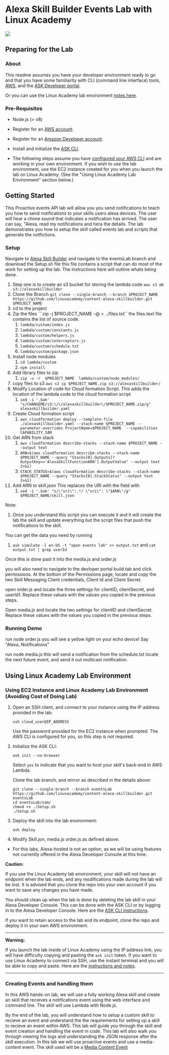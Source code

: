# Alexa Skill Builder Events Lab with Linux Academy
<img src="https://app.linuxacademy.com/assets/img/generic-course-banner.png" />

## Preparing for the Lab

### About
This readme assumes you have your developer environment ready to go and that you have some familiarity with CLI (command line interface) tools, [AWS](https://aws.amazon.com/), and the [ASK Developer portal](https://developer.amazon.com/alexa-skills-kit?&sc_category=Owned&sc_channel=RD&sc_campaign=Evangelism2018&sc_publisher=github&sc_content=Content&sc_detail=hello-world-nodejs-V2_CLI-1&sc_funnel=Convert&sc_country=WW&sc_medium=Owned_RD_Evangelism2018_github_Content_hello-world-nodejs-V2_CLI-1_Convert_WW_beginnersdevs&sc_segment=beginnersdevs).

Or you can use the Linux Academy lab environment [notes here](https://github.com/linuxacademy/content-alexa-skillbuilder/blob/intentsLab/instructions/intentLab.md#note-using-ec2-instance-and-linux-academy-lab-environment-avoiding-cost-of-doing-lab).

### Pre-Requisites

* Node.js (> v8)
* Register for an [AWS account](https://aws.amazon.com/).
* Register for an [Amazon Developer account](https://developer.amazon.com?&sc_category=Owned&sc_channel=RD&sc_campaign=Evangelism2018&sc_publisher=github&sc_content=Content&sc_detail=hello-world-nodejs-V2_CLI-1&sc_funnel=Convert&sc_country=WW&sc_medium=Owned_RD_Evangelism2018_github_Content_hello-world-nodejs-V2_CLI-1_Convert_WW_beginnersdevs&sc_segment=beginnersdevs).
* Install and initialize the [ASK CLI](https://developer.amazon.com/docs/smapi/quick-start-alexa-skills-kit-command-line-interface.html?&sc_category=Owned&sc_channel=RD&sc_campaign=Evangelism2018&sc_publisher=github&sc_content=Content&sc_detail=hello-world-nodejs-V2_CLI-1&sc_funnel=Convert&sc_country=WW&sc_medium=Owned_RD_Evangelism2018_github_Content_hello-world-nodejs-V2_CLI-1_Convert_WW_beginnersdevs&sc_segment=beginnersdevs).

* The following steps assume you have [configured your AWS CLI](https://docs.aws.amazon.com/cli/latest/userguide/cli-chap-configure.html) and are working in your own environment. If you wish to use the lab environment, use the EC2 instance created for you when you launch the lab on Linux Academy. (See the "Using Linux Academy Lab Environment" section below.)

## Getting Started

This Proactive events API lab will allow you you send notifications to teach you how to send notifications to your skills users alexa devices. The user will hear a chime sound that indicates a notification has arrived. The user can say, "Alexa, read my notifications and hera the details. 
The lab demonstrates you how to setup the skill called events lab and scripts that generate the notfictions. 

### Setup 

Navigate to [Alexa Skill Builder](https://github.com/linuxacademy/content-alexa-skillbuilder) and navigate to the eventsLab branch and download the Setup.sh file 
this file contains a script that can do most of the work for setting up the lab. The instructions here will outline whats being done. 

1. Step one is to create an s3 bucket for storing the lambda code ```aws s3 mb s3://alexaskillbuilder```
2. Clone the Branch ``` git clone --single-branch --branch $PROJECT_NAME https://github.com/linuxacademy/content-alexa-skillbuilder.git $PROJECT_NAME ```
3. cd to the project 
4. Zip the files ```zip -j  $PROJECT_NAME -@ < ../files.txt`` the files.text file contains the list of source code. 
   1.  ```lambda/custom/index.js```
   2.  ```lambda/custom/constants.js```
   3.  ```lambda/custom/helpers.js```
   4.  ```lambda/custom/interceptors.js```
   5.  ```lambda/custom/schedule.txt```
   6.  ```lambda/custom/package.json ```
5. Install node modules 
    1. ```cd lambda/custom``` 
    2. ```npm install```
6. Add library files to zip 
    1. ```zip -u -r  $PROJECT_NAME  lambda/custom/node_modules/```
7. copy files to s3 ```aws s3 cp $PROJECT_NAME.zip s3://alexaskillbuilder/```
8. Modify Location of code for Cloud formation Script.  This adds the location of the lambda code to the cloud formation script
    1. ```sed -i '.bak' "s/CHANGEME/s3:\/\/alexaskillbuilder\/$PROJECT_NAME.zip/g" alexaskillbuilder.yaml ```
9. Create Cloud formation script 
    1. ```aws cloudformation deploy --template-file ./alexaskillbuilder.yaml --stack-name $PROJECT_NAME --parameter-overrides ProjectName=$PROJECT_NAME  --capabilities CAPABILITY_IAM ```
10. Get ARN from stack
    1. ```aws cloudformation describe-stacks --stack-name $PROJECT_NAME --output text```
    2. ```ARN=$(aws cloudformation describe-stacks --stack-name $PROJECT_NAME --query "Stacks[0].Outputs[?OutputKey=='AlexaSkillFunctionARN'].OutputValue" --output text 2>&1)```
    3. ```STACK_STATUS=$(aws cloudformation describe-stacks --stack-name $PROJECT_NAME --query "Stacks[0].StackStatus" --output text 2>&1)```
11.  Add ARN to skill.json This replaces the URI with the field with 
     1. ```sed -i '.bak' "s/\"uri\":.*/ \"uri\": \"$ARN\"/g" $PROJECT_NAME/skill.json ```

Note: 
1. Once you understand this script you can execute it and it will create the lab the skill and update everything but the script files that push the notifications to the skill. 

You can get the data you need by running 
1. ``` ask simulate -l en-US -t "open events lab" >> output.txt ```
and ```cat output.txt | grep userId```

Once this is done past it into the media.js and order.js

you will also need to navigate to the devloper portal build tab and click permissions. 
At the bottom of the Permissions page, locate and copy the two Skill Messaging Client credentials, Client Id and Client Secret.

open order.js and locate the three settings for clientID, clientSecret, and userId1.
Replace these values with the values you copied in the previous steps.

Open media.js and locate the two settings for clientID and clientSecret.
Replace these values with the values you copied in the previous steps. 

### Running Demo
run node order.js you will see a yellow light on your echo device! Say "Alexa, Notifications"

run node media.js this will send a notification from the schedule.txt locate the next future event, and send it out multicast notification. 

## Using Linux Academy Lab Environment
### Using EC2 Instance and Linux Academy Lab Environment (Avoiding Cost of Doing Lab)

1. Open an SSH client, and connect to your instance using the IP address provided in the lab:

    ```
    ssh cloud_user@IP_ADDRESS
    ```

    Use the password provided for the EC2 instance when prompted. The AWS CLI is configured for you, so this step is *not* required.

2. Initialize the ASK CLI:

    ```
    ask init --no-browser
    ```

    Select `yes` to indicate that you want to host your skill's back-end in AWS Lambda.

    Clone the lab branch, and mirror as described in the details above:

    ```
    git clone --single-branch --branch eventsLab https://github.com/linuxacademy/content-alexa-skillbuilder.git eventsLab
    cd eventsLab/sam/
    chmod +x ./Setup.sh 
    ./Setup.sh 
    ```

3. Deploy the skill into the lab environment:

    ```
    ask deploy
    ```
4. Modify Skill.jon, media.js order.js as defined above. 


* For this labs, Alexa-hosted is not an option, as we will be using features not currently offered in the Alexa Developer Console at this time.

**Caution:**

If you use the Linux Academy lab environment, your skill will not have an endpoint when the lab ends, and any modifications made during the lab will be lost. It is advised that you clone the repo into your own account if you want to save any changes you have made.

You should clean up when the lab is done by deleting the lab skill in your Alexa Developer Console. This can be done with the ASK CLI or by logging in to the Alexa Developer Console. Here are the [ASK CLI instructions](https://developer.amazon.com/docs/smapi/ask-cli-command-reference.html#delete-skill-subcommand).

If you want to retain access to the lab and its endpoint, clone the repo and deploy it in your own AWS environment.

---
**Warning:**

If you launch the lab inside of Linux Academy using the IP address link, you will have difficulty copying and pasting the `ask init` token. If you want to use Linux Academy to connect via SSH, use the instant terminal and you will be able to copy and paste. Here are the [instructions and notes](https://support.linuxacademy.com/hc/en-us/articles/360026736411-How-do-I-Copy-and-Paste-in-Hands-On-Labs-).

---


### Creating Events and handling them
In this AWS hands-on lab, we will use a fully working Alexa skill and create an skill that receives a notifications event using the web interface and command line. The skill will use Lambda with Node.js. 

By the end of the lab, you will understand how to setup a custom skill to recieve an event and understand the the requirements for setting up a skill to recieve an event within AWS. This lab will guide you through the skill and event creation and handling the event in code. This lab will also walk you through viewing the logs and understanding the JSON response after the skill execution. 
In this lab we will use proactive events and use a media-content event. 
The skill used will be a [Media Content Event](https://developer.amazon.com/docs/smapi/schemas-for-proactive-events.html#media-content)
